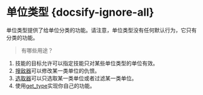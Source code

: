 # 单位类型 {docsify-ignore-all} 

单位类型提供了给单位分类的功能。请注意，单位类型没有任何默认行为，它只有分类的功能。

> 有哪些用途？

1. 技能的目标允许可以指定技能只对某些单位类型的单位有效。
2. [搜敌器]可以修改某一类单位的仇恨。
3. [选取器]可以只选取某一类单位或者过滤某一类单位。
4. 使用[get_type]实现你自己的功能。

[搜敌器]: /ac/api/ai_attack
[选取器]: /ac/api/selector
[get_type]: /ac/api/unit?id=get_type
